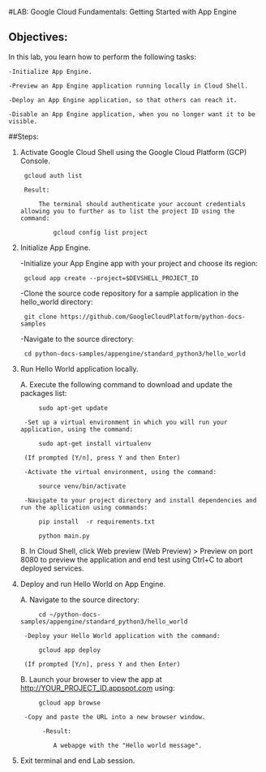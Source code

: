 #LAB: Google Cloud Fundamentals: Getting Started with App Engine

## Objectives:

In this lab, you learn how to perform the following tasks:

    -Initialize App Engine.

    -Preview an App Engine application running locally in Cloud Shell.

    -Deploy an App Engine application, so that others can reach it.

    -Disable an App Engine application, when you no longer want it to be visible.

##Steps:

1. Activate Google Cloud Shell using the Google Cloud Platform (GCP) Console.

        gcloud auth list

        Result:

            The terminal should authenticate your account credentials allowing you to further as to list the project ID using the command:

                gcloud config list project


2. Initialize App Engine.

    -Initialize your App Engine app with your project and choose its region:

        gcloud app create --project=$DEVSHELL_PROJECT_ID

    -Clone the source code repository for a sample application in the hello_world directory:

        git clone https://github.com/GoogleCloudPlatform/python-docs-samples
    
    -Navigate to the source directory:

        cd python-docs-samples/appengine/standard_python3/hello_world


3. Run Hello World application locally.

    A. Execute the following command to download and update the packages list:

            sudo apt-get update

        -Set up a virtual environment in which you will run your application, using the command:

            sudo apt-get install virtualenv

        (If prompted [Y/n], press Y and then Enter)

        -Activate the virtual environment, using the command:

            source venv/bin/activate
    
        -Navigate to your project directory and install dependencies and run the apllication using commands:

            pip install  -r requirements.txt

            python main.py

    B. In Cloud Shell, click Web preview (Web Preview) > Preview on port 8080 to preview the application and end test using Ctrl+C to abort deployed services.


4. Deploy and run Hello World on App Engine.
    
    A. Navigate to the source directory:

            cd ~/python-docs-samples/appengine/standard_python3/hello_world

        -Deploy your Hello World application with the command:

            gcloud app deploy

        (If prompted [Y/n], press Y and then Enter)

    B. Launch your browser to view the app at http://YOUR_PROJECT_ID.appspot.com using:

            gcloud app browse

        -Copy and paste the URL into a new browser window.
    
             -Result:
            
                A webapge with the "Hello world message".


5. Exit terminal and end Lab session.